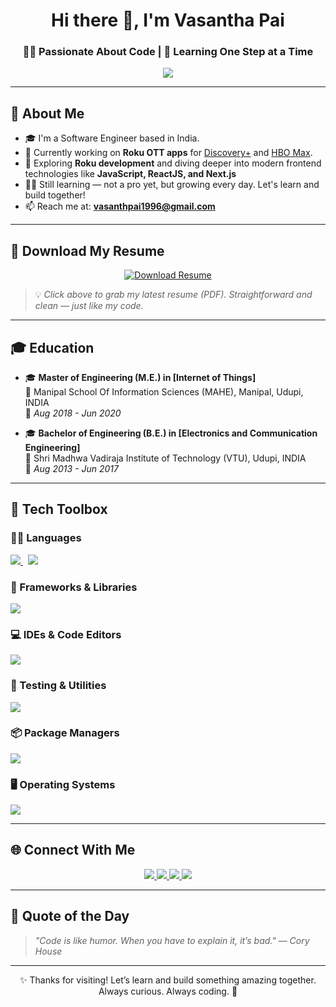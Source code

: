 <h1 align="center">Hi there 👋, I'm Vasantha Pai</h1>
<h3 align="center">👨‍💻 Passionate About Code | 🌱 Learning One Step at a Time</h3>

<p align="center">
  <img src="https://readme-typing-svg.herokuapp.com/?lines=Welcome+to+my+GitHub!;Software+Engineer;Learning+Every+Single+Day&center=true&width=500&height=45" />
</p>

---

## 🧭 About Me

- 🎓 I'm a Software Engineer based in India.  
- 💼 Currently working on **Roku OTT apps** for [Discovery+](https://channelstore.roku.com/details/74b46c85af2bf62c25decf0ea5ab0389:76520f9fecfb4d94cc21c37fb6dd6ae5/discovery) and [HBO Max](https://channelstore.roku.com/details/0d825fc70789327f8cdd959fa6ecdc9c:a9eda92fc03dac897660590f04969665/max).  
- 🌱 Exploring **Roku development** and diving deeper into modern frontend technologies like **JavaScript, ReactJS, and Next.js**  
- 👨‍💻 Still learning — not a pro yet, but growing every day. Let's learn and build together!  
- 📫 Reach me at: **vasanthpai1996@gmail.com**

---

## 📄 Download My Resume

<p align="center">
  <a href="https://drive.google.com/file/d/1Gj05eB-3vzh1zkbQo0ToJ_QCaXmZGSmv/view?usp=sharing" target="_blank">
    <img src="https://img.shields.io/badge/Download%20Resume-%230077B5?style=for-the-badge&logo=adobe-acrobat-reader&logoColor=white" alt="Download Resume"/>
  </a>
</p>

> 💡 _Click above to grab my latest resume (PDF). Straightforward and clean — just like my code._

---

## 🎓 Education

- 🎓 **Master of Engineering (M.E.) in [Internet of Things]**  
  🏫  Manipal School Of Information Sciences (MAHE), Manipal, Udupi, INDIA  
  📅 *Aug 2018 - Jun 2020*

- 🎓 **Bachelor of Engineering (B.E.) in [Electronics and Communication Engineering]**  
  🏫 Shri Madhwa Vadiraja Institute of Technology (VTU), Udupi, INDIA  
  📅 *Aug 2013 - Jun 2017*

---

## 🧰 Tech Toolbox

### 👨‍💻 Languages
<p>
  <a href="https://www.javascript.com/">
    <img src="https://skillicons.dev/icons?i=js" />
  </a>
  &nbsp;
  <a href="https://www.python.org/">
    <img src="https://skillicons.dev/icons?i=py" />
  </a>
</p>

### 🧱 Frameworks & Libraries
<p>
  <a href="https://skillicons.dev">
    <img src="https://skillicons.dev/icons?i=react,nextjs,nodejs,express,bootstrap,tailwind,jquery" />
  </a>
</p>

<!-- ### 📺 Roku & OTT Dev Tools
<p>
  <img src="https://img.shields.io/badge/Roku-BrightScript-6f42c1?style=flat&logo=roku" />
  <img src="https://img.shields.io/badge/SceneGraph-333333?style=flat" />
  <img src="https://img.shields.io/badge/BrightScript-333333?style=flat" />
</p> -->

### 💻 IDEs & Code Editors
<p>
  <a href="https://skillicons.dev">
    <img src="https://skillicons.dev/icons?i=vscode,sublime,atom" />
  </a>
</p>

### 🧪 Testing & Utilities
<p>
  <a href="https://skillicons.dev">
    <img src="https://skillicons.dev/icons?i=git,github,githubactions,bitbucket,postman" />
  </a>
</p>

### 📦 Package Managers
<p>
  <a href="https://skillicons.dev">
    <img src="https://skillicons.dev/icons?i=npm,pip" />
  </a>
</p>

### 🖥️ Operating Systems
<p>
  <a href="https://skillicons.dev">
    <img src="https://skillicons.dev/icons?i=windows,apple,ubuntu,kali" />
  </a>
</p>

<!-- ---

## 📈 GitHub Stats

<p align="center">
  <img src="https://github-readme-stats.vercel.app/api?username=vasanthpai&show_icons=true&theme=radical" alt="GitHub Stats" />
</p>

<p align="center">
  <img src="https://github-readme-streak-stats.herokuapp.com/?user=vasanthpai&theme=tokyonight" alt="GitHub Streak" />
</p>

<p align="center">
  <img src="https://github-readme-stats.vercel.app/api/top-langs/?username=vasanthpai&layout=compact&theme=vision-friendly-dark" alt="Top Languages" />
</p> -->

---

## 🌐 Connect With Me

<p align="center">
  <a href="https://www.linkedin.com/in/[your-linkedin]">
    <img src="https://img.shields.io/badge/-LinkedIn-0077B5?style=flat&logo=linkedin&logoColor=white"/>
  </a>
  <a href="https://twitter.com/[your-twitter]">
    <img src="https://img.shields.io/badge/-Twitter-1DA1F2?style=flat&logo=twitter&logoColor=white"/>
  </a>
  <a href="mailto:[your.email@example.com]">
    <img src="https://img.shields.io/badge/-Email-D14836?style=flat&logo=gmail&logoColor=white"/>
  </a>
  <a href="https://[your-portfolio].com">
    <img src="https://img.shields.io/badge/-Portfolio-000000?style=flat&logo=firefox-browser&logoColor=white"/>
  </a>
</p>

<!-- ---

<p align="center">
  <img src="https://raw.githubusercontent.com/[your-username]/[your-username]/output/github-contribution-grid-snake.svg" alt="snake animation" />
</p> -->

---

## 🧠 Quote of the Day

> _"Code is like humor. When you have to explain it, it’s bad."_ — *Cory House*

---

<p align="center">
  ✨ Thanks for visiting! Let’s learn and build something amazing together.  
  Always curious. Always coding. 🚀
</p>
